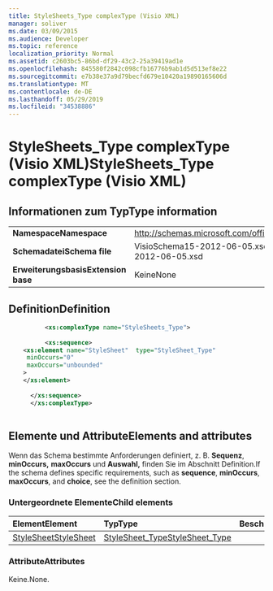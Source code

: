 ```yaml
---
title: StyleSheets_Type complexType (Visio XML)
manager: soliver
ms.date: 03/09/2015
ms.audience: Developer
ms.topic: reference
localization_priority: Normal
ms.assetid: c2603bc5-86bd-df29-43c2-25a39419ad1e
ms.openlocfilehash: 845580f2842c098cfb16776b9ab1d5d513ef8e22
ms.sourcegitcommit: e7b38e37a9d79becfd679e10420a19890165606d
ms.translationtype: MT
ms.contentlocale: de-DE
ms.lasthandoff: 05/29/2019
ms.locfileid: "34538886"
---
```

# <a name="stylesheets_type-complextype-visio-xml"></a><span data-ttu-id="44497-102">StyleSheets_Type complexType (Visio XML)</span><span class="sxs-lookup"><span data-stu-id="44497-102">StyleSheets_Type complexType (Visio XML)</span></span>

## <a name="type-information"></a><span data-ttu-id="44497-103">Informationen zum Typ</span><span class="sxs-lookup"><span data-stu-id="44497-103">Type information</span></span>

|||
|:-----|:-----|
|<span data-ttu-id="44497-104">**Namespace**</span><span class="sxs-lookup"><span data-stu-id="44497-104">**Namespace**</span></span> <br/> |http://schemas.microsoft.com/office/visio/2011/1/core  <br/> |
|<span data-ttu-id="44497-105">**Schemadatei**</span><span class="sxs-lookup"><span data-stu-id="44497-105">**Schema file**</span></span> <br/> |<span data-ttu-id="44497-106">VisioSchema15-2012-06-05.xsd</span><span class="sxs-lookup"><span data-stu-id="44497-106">VisioSchema15-2012-06-05.xsd</span></span>  <br/> |
|<span data-ttu-id="44497-107">**Erweiterungsbasis**</span><span class="sxs-lookup"><span data-stu-id="44497-107">**Extension base**</span></span> <br/> |<span data-ttu-id="44497-108">Keine</span><span class="sxs-lookup"><span data-stu-id="44497-108">None</span></span>  <br/> |
   
## <a name="definition"></a><span data-ttu-id="44497-109">Definition</span><span class="sxs-lookup"><span data-stu-id="44497-109">Definition</span></span>

```XML
          <xs:complexType name="StyleSheets_Type">
          
          <xs:sequence>
    <xs:element name="StyleSheet"  type="StyleSheet_Type"
     minOccurs="0"
     maxOccurs="unbounded"
    >
    </xs:element>
    
      </xs:sequence>
      </xs:complexType>
      
```

## <a name="elements-and-attributes"></a><span data-ttu-id="44497-110">Elemente und Attribute</span><span class="sxs-lookup"><span data-stu-id="44497-110">Elements and attributes</span></span>

<span data-ttu-id="44497-111">Wenn das Schema bestimmte Anforderungen definiert, z. B. **Sequenz**, **minOccurs,** **maxOccurs** und **Auswahl,** finden Sie im Abschnitt Definition.</span><span class="sxs-lookup"><span data-stu-id="44497-111">If the schema defines specific requirements, such as **sequence**, **minOccurs**, **maxOccurs**, and **choice**, see the definition section.</span></span> 
  
### <a name="child-elements"></a><span data-ttu-id="44497-112">Untergeordnete Elemente</span><span class="sxs-lookup"><span data-stu-id="44497-112">Child elements</span></span>

|<span data-ttu-id="44497-113">**Element**</span><span class="sxs-lookup"><span data-stu-id="44497-113">**Element**</span></span>|<span data-ttu-id="44497-114">**Typ**</span><span class="sxs-lookup"><span data-stu-id="44497-114">**Type**</span></span>|<span data-ttu-id="44497-115">**Beschreibung**</span><span class="sxs-lookup"><span data-stu-id="44497-115">**Description**</span></span>|
|:-----|:-----|:-----|
|[<span data-ttu-id="44497-116">StyleSheet</span><span class="sxs-lookup"><span data-stu-id="44497-116">StyleSheet</span></span>](stylesheet-element-stylesheets_type-complextypevisio-xml.md) <br/> |[<span data-ttu-id="44497-117">StyleSheet_Type</span><span class="sxs-lookup"><span data-stu-id="44497-117">StyleSheet_Type</span></span>](stylesheet_type-complextypevisio-xml.md) <br/> ||
   
### <a name="attributes"></a><span data-ttu-id="44497-118">Attribute</span><span class="sxs-lookup"><span data-stu-id="44497-118">Attributes</span></span>

<span data-ttu-id="44497-119">Keine.</span><span class="sxs-lookup"><span data-stu-id="44497-119">None.</span></span>
  

